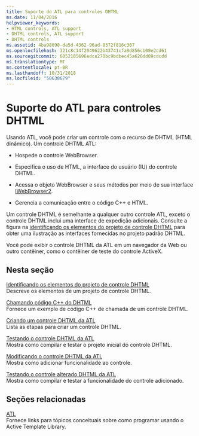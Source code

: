 ```yaml
---
title: Suporte do ATL para controles DHTML
ms.date: 11/04/2016
helpviewer_keywords:
- HTML controls, ATL support
- DHTML controls, ATL support
- DHTML controls
ms.assetid: 4ba98098-da5d-4362-96ad-8372f816c307
ms.openlocfilehash: 321c8c14f2049622b43741cfa9d856cb00e2cd61
ms.sourcegitcommit: 6052185696adca270bc9bdbec45a626dd89cdcdd
ms.translationtype: MT
ms.contentlocale: pt-BR
ms.lasthandoff: 10/31/2018
ms.locfileid: "50638679"
---
```

# <a name="atl-support-for-dhtml-controls"></a>Suporte do ATL para controles DHTML

Usando ATL, você pode criar um controle com o recurso de DHTML (HTML dinâmico). Um controle DHTML ATL:

- Hospede o controle WebBrowser.

- Especifica o uso de HTML, a interface do usuário (IU) do controle DHTML.

- Acessa o objeto WebBrowser e seus métodos por meio de sua interface [IWebBrowser2](https://msdn.microsoft.com/library/aa752127.aspx).

- Gerencia a comunicação entre o código C++ e HTML.

Um controle DHTML é semelhante a qualquer outro controle ATL, exceto o controle DHTML inclui uma interface de expedição adicionais. Consulte a figura na [identificando os elementos do projeto de controle DHTML](../atl/identifying-the-elements-of-the-dhtml-control-project.md) para obter uma ilustração as interfaces fornecidas no projeto padrão DHTML.

Você pode exibir o controle DHTML da ATL em um navegador da Web ou outro contêiner, como o contêiner de teste do controle ActiveX.

## <a name="in-this-section"></a>Nesta seção

[Identificando os elementos do projeto de controle DHTML](../atl/identifying-the-elements-of-the-dhtml-control-project.md)<br/>
Descreve os elementos de um projeto de controle DHTML.

[Chamando código C++ do DHTML](../atl/calling-cpp-code-from-dhtml.md)<br/>
Fornece um exemplo de código C++ de chamada de um controle DHTML.

[Criando um controle DHTML da ATL](../atl/creating-an-atl-dhtml-control.md)<br/>
Lista as etapas para criar um controle DHTML.

[Testando o controle DHTML da ATL](../atl/testing-the-atl-dhtml-control.md)<br/>
Mostra como compilar e testar o projeto inicial do controle DHTML.

[Modificando o controle DHTML da ATL](../atl/modifying-the-atl-dhtml-control.md)<br/>
Mostra como adicionar funcionalidade ao controle.

[Testando o controle alterado DHTML da ATL](../atl/testing-the-modified-atl-dhtml-control.md)<br/>
Mostra como compilar e testar a funcionalidade do controle adicionado.

## <a name="related-sections"></a>Seções relacionadas

[ATL](../atl/active-template-library-atl-concepts.md)<br/>
Fornece links para tópicos conceituais sobre como programar usando o Active Template Library.

